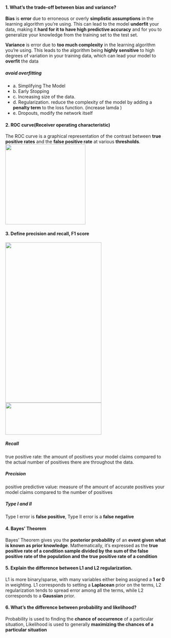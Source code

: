#### 1. What’s the trade-off between bias and variance?

**Bias** is **error** due to erroneous or overly **simplistic assumptions** in the learning algorithm you’re using.  This can lead to the model **underfit** your data, making it **hard for it to have high predictive accuracy** and for you to generalize your knowledge from the training set to the test set.

**Variance** is error due to **too much complexity** in the learning algorithm you’re using. This leads to the algorithm being **highly sensitive** to high degrees of variation in your training data, which can lead your model to **overfit** the data

##### avoid overfitting
  * a. Simplifying The Model
  * b. Early Stopping
  * c. Increasing size of the data.
  * d. Regularization. reduce the complexity of the model by adding a **penalty term** to the loss function. (increase lamda ) 
  * e. Dropouts, modify the network itself

#### 2. ROC curve(Receiver operating characteristic)
The ROC curve is a graphical representation of the contrast between **true positive rates** and the **false positive rate** at various **thresholds**.
<img src="https://github.com/taixingbi/interview-question/blob/master/images/2.png" width="250" height="250">

#### 3. Define precision and recall, F1 score
<img src="https://github.com/taixingbi/interview-question/blob/master/images/3.png" width="300" height="500">
<img src="https://github.com/taixingbi/interview-question/blob/master/images/4.png" width="300" height="100">


##### Recall 
true positive rate: the amount of positives your model claims compared to the actual number of positives there are throughout the data.     
##### Precision
positive predictive value: measure of the amount of accurate positives your model claims compared to the number of positives

##### Type I and II
Type I error is **false positive**, Type II error is a **false negative**

#### 4. Bayes’ Theorem
Bayes’ Theorem gives you the **posterior probability** of an **event given what is known as prior knowledge**.
Mathematically, it’s expressed as the **true positive rate of a condition sample divided by the sum of the false positive rate of the population and the true positive rate of a condition**

#### 5. Explain the difference between L1 and L2 regularization.
L1 is more binary/sparse, with many variables either being assigned a **1 or 0** in weighting. L1 corresponds to setting a **Laplacean** prior on the terms, 
L2 regularization tends to spread error among all the terms, while L2 corresponds to a **Gaussian** prior.

#### 6. What’s the difference between probability and likelihood?
Probability is used to finding the **chance of occurrence** of a particular situation, 
Likelihood is used to generally **maximizing the chances of a particular situation** 





